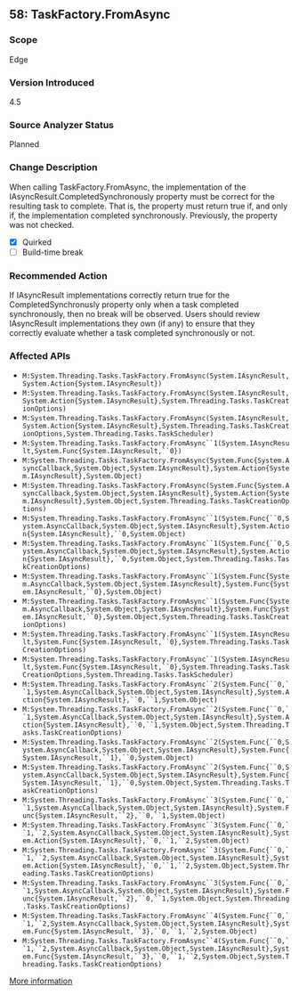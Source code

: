 ## 58: TaskFactory.FromAsync

### Scope
Edge

### Version Introduced
4.5

### Source Analyzer Status
Planned

### Change Description
When calling TaskFactory.FromAsync, the implementation of the IAsyncResult.CompletedSynchronously property must be correct for the resulting task to complete. That is, the property must return true if, and only if, the implementation completed synchronously. Previously, the property was not checked.

- [x] Quirked
- [ ] Build-time break

### Recommended Action
If IAsyncResult implementations correctly return true for the CompletedSynchronusly property only when a task completed synchronously, then no break will be observed. Users should review IAsyncResult implementations they own (if any) to ensure that they correctly evaluate whether a task completed synchronously or not.

### Affected APIs
* ```M:System.Threading.Tasks.TaskFactory.FromAsync(System.IAsyncResult,System.Action{System.IAsyncResult})```
* ```M:System.Threading.Tasks.TaskFactory.FromAsync(System.IAsyncResult,System.Action{System.IAsyncResult},System.Threading.Tasks.TaskCreationOptions)```
* ```M:System.Threading.Tasks.TaskFactory.FromAsync(System.IAsyncResult,System.Action{System.IAsyncResult},System.Threading.Tasks.TaskCreationOptions,System.Threading.Tasks.TaskScheduler)```
* ```M:System.Threading.Tasks.TaskFactory.FromAsync``1(System.IAsyncResult,System.Func{System.IAsyncResult,``0})```
* ```M:System.Threading.Tasks.TaskFactory.FromAsync(System.Func{System.AsyncCallback,System.Object,System.IAsyncResult},System.Action{System.IAsyncResult},System.Object)```
* ```M:System.Threading.Tasks.TaskFactory.FromAsync(System.Func{System.AsyncCallback,System.Object,System.IAsyncResult},System.Action{System.IAsyncResult},System.Object,System.Threading.Tasks.TaskCreationOptions)```
* ```M:System.Threading.Tasks.TaskFactory.FromAsync``1(System.Func{``0,System.AsyncCallback,System.Object,System.IAsyncResult},System.Action{System.IAsyncResult},``0,System.Object)```
* ```M:System.Threading.Tasks.TaskFactory.FromAsync``1(System.Func{``0,System.AsyncCallback,System.Object,System.IAsyncResult},System.Action{System.IAsyncResult},``0,System.Object,System.Threading.Tasks.TaskCreationOptions)```
* ```M:System.Threading.Tasks.TaskFactory.FromAsync``1(System.Func{System.AsyncCallback,System.Object,System.IAsyncResult},System.Func{System.IAsyncResult,``0},System.Object)```
* ```M:System.Threading.Tasks.TaskFactory.FromAsync``1(System.Func{System.AsyncCallback,System.Object,System.IAsyncResult},System.Func{System.IAsyncResult,``0},System.Object,System.Threading.Tasks.TaskCreationOptions)```
* ```M:System.Threading.Tasks.TaskFactory.FromAsync``1(System.IAsyncResult,System.Func{System.IAsyncResult,``0},System.Threading.Tasks.TaskCreationOptions)```
* ```M:System.Threading.Tasks.TaskFactory.FromAsync``1(System.IAsyncResult,System.Func{System.IAsyncResult,``0},System.Threading.Tasks.TaskCreationOptions,System.Threading.Tasks.TaskScheduler)```
* ```M:System.Threading.Tasks.TaskFactory.FromAsync``2(System.Func{``0,``1,System.AsyncCallback,System.Object,System.IAsyncResult},System.Action{System.IAsyncResult},``0,``1,System.Object)```
* ```M:System.Threading.Tasks.TaskFactory.FromAsync``2(System.Func{``0,``1,System.AsyncCallback,System.Object,System.IAsyncResult},System.Action{System.IAsyncResult},``0,``1,System.Object,System.Threading.Tasks.TaskCreationOptions)```
* ```M:System.Threading.Tasks.TaskFactory.FromAsync``2(System.Func{``0,System.AsyncCallback,System.Object,System.IAsyncResult},System.Func{System.IAsyncResult,``1},``0,System.Object)```
* ```M:System.Threading.Tasks.TaskFactory.FromAsync``2(System.Func{``0,System.AsyncCallback,System.Object,System.IAsyncResult},System.Func{System.IAsyncResult,``1},``0,System.Object,System.Threading.Tasks.TaskCreationOptions)```
* ```M:System.Threading.Tasks.TaskFactory.FromAsync``3(System.Func{``0,``1,System.AsyncCallback,System.Object,System.IAsyncResult},System.Func{System.IAsyncResult,``2},``0,``1,System.Object)```
* ```M:System.Threading.Tasks.TaskFactory.FromAsync``3(System.Func{``0,``1,``2,System.AsyncCallback,System.Object,System.IAsyncResult},System.Action{System.IAsyncResult},``0,``1,``2,System.Object)```
* ```M:System.Threading.Tasks.TaskFactory.FromAsync``3(System.Func{``0,``1,``2,System.AsyncCallback,System.Object,System.IAsyncResult},System.Action{System.IAsyncResult},``0,``1,``2,System.Object,System.Threading.Tasks.TaskCreationOptions)```
* ```M:System.Threading.Tasks.TaskFactory.FromAsync``3(System.Func{``0,``1,System.AsyncCallback,System.Object,System.IAsyncResult},System.Func{System.IAsyncResult,``2},``0,``1,System.Object,System.Threading.Tasks.TaskCreationOptions)```
* ```M:System.Threading.Tasks.TaskFactory.FromAsync``4(System.Func{``0,``1,``2,System.AsyncCallback,System.Object,System.IAsyncResult},System.Func{System.IAsyncResult,``3},``0,``1,``2,System.Object)```
* ```M:System.Threading.Tasks.TaskFactory.FromAsync``4(System.Func{``0,``1,``2,System.AsyncCallback,System.Object,System.IAsyncResult},System.Func{System.IAsyncResult,``3},``0,``1,``2,System.Object,System.Threading.Tasks.TaskCreationOptions)```

[More information](https://msdn.microsoft.com/en-us/library/hh367887(v=vs.110).aspx#core)
